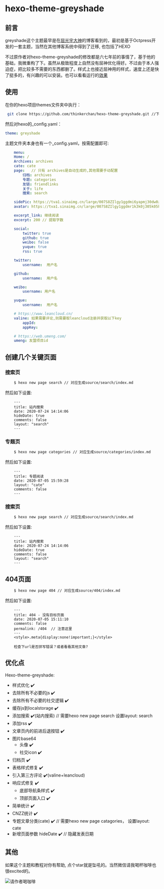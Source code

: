 # hexo-theme-greyshade
## 前言
greyshade这个主题最早是在[屈光宇大神](https://imququ.com/)的博客看到的，最初是基于Octpress开发的一套主题，当然在其他博客系统中得到了迁移, 也包括了HEXO

不过原作者对hexo-theme-greyshade的修改都是六七年前的事情了，基于他的基础，我微重构了下。虽然从极致程度上自然没有屈神优化得好。不过由于本人强迫症，把比较多不需要的东西都删了。样式上也接近屈神用的样式，速度上还是快了挺多的，有兴趣的可以安装。也可以看看运行的[效果](https://thinkerchan.com/)

## 使用
在你的hexo项目themes文件夹中执行：
```bash
 git clone https://github.com/thinkerchan/hexo-theme-greyshade.git //下载好之后将文件夹名字改成greyshade
```

然后对hexo的_config.yaml：
```yaml
theme: greyshade
```

主题文件夹本身也有一个_config.yaml，按需配置即可:
```yaml
    menu:
    Home: /
    Archives: archives
    cate: cate
    page:   // 只有 archives是自动生成的,其他需要手动配置
        归档: archives
        专题: categories
        友链: friendlinks
        关于: life
        搜索: search

    sidePic: https://tva1.sinaimg.cn/large/007S8ZIlgy1ggdmi6yapmj30dw0zk0wm.jpg // 主题图
    avatar: https://tva1.sinaimg.cn/large/007S8ZIlgy1ggdmr1k3k0j305k05k74j.jpg // 头像

    excerpt_link: 继续阅读
    excerpt: 200 // 提取字数

    social:
        twitter: true
        github: true
        weibo: false
        yuque: true
        rss: true

    twitter:
        username:  用户名

    github:
        username:  用户名

    weibo:
        username: 用户名

    yuque:
        username:  用户名

    # https://www.leancloud.cn/
    valine: 如果需要评论,则需要取leancloud注册并获取以下key
        appId:
        appKey:

    # https://web.umeng.com/
    umeng: 友盟项目id

```
## 创建几个关键页面

### 搜索页
```bash
    $ hexo new page search // 对应生成source/search/index.md
```
然后如下设置:
```
    ---
    title: 站内搜索
    date: 2020-07-24 14:14:06
    hideDate: true
    comments: false
    layout: "search"
    ---
```

### 专题页
```bash
    $ hexo new page categories // 对应生成source/categories/index.md
```
然后如下设置:
```
    ---
    title: 专题阅读
    date: 2020-07-05 15:59:28
    layout: "cate"
    comments: false
    ---
```

### 搜索页
```bash
    $ hexo new page search // 对应生成source/search/index.md
```
然后如下设置:
```
    ---
    title: 站内搜索
    date: 2020-07-24 14:14:06
    hideDate: true
    comments: false
    layout: "search"
    ---
```
## 404页面
``` bash
    $ hexo new page 404 // 对应生成source/404/index.md
```

然后如下设置:
```
    ---
    title: 404 - 没有目标页面
    date: 2020-07-05 15:11:10
    comments: false
    permalink: /404  // 注意这里
    ---
    <style>.meta{display:none!important;}</style>

    检查下url是否拼写错误？或者看看其他文章?
```


## 优化点
Hexo-theme-greyshade:
* 样式优化 ✔️
* 去除所有不必要的js ✔️
* 去除所有不必要的社交逻辑 ✔️
* 缓存js到localstorage ✔️
* 添加搜索 ✔️(站内搜索) // 需要hexo new page search 设置layout: search
* 添加rss ✔️
* 文章页内的前进后退按钮 ✔️
* 图片base64
    * 头像 ✔️
    * 社交icon ✔️
* 归档页 ✔️
* 表格样式修复 ✔️
* 引入第三方评论 ✔️(valine+leancloud)
* 响应式修复 ✔️
    * 底部导航条样式 ✔️
    * 顶部页面入口 ✔️
* 简单统计 ✔️
* CNZZ统计 ✔️
* 专题文章分类(cate) ✔️  // 需要hexo new page catagories， 设置layout: cate
* 新增页面参数 hideDate ✔️ // 隐藏发表日期


## 其他
如果这个主题和教程对你有帮助, 点个star就是坠吼的。当然微信请我喝杯咖啡也很excited的。

![请作者喝咖啡](https://tva1.sinaimg.cn/large/007S8ZIlgy1ghx3hwqq1sj308c07uglx.jpg)